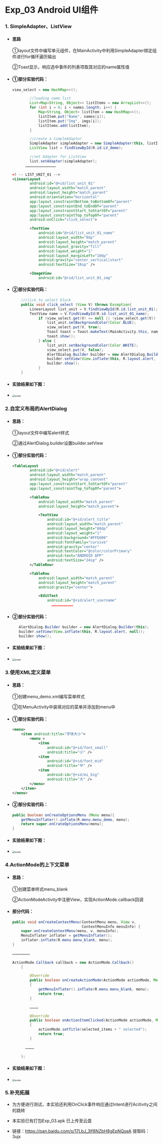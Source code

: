 # Exp_03 Android UI组件

### 1. SimpleAdapter、ListView

- #### 思路

  ①layout文件中编写单元组件，在MainActivity中利用SimpleAdapter绑定组件进行for循环遍历输出

  ②Toast显示，响应选中事件的列表项取其对应的name属性值

- #### ①部分实验代码：

  ```java
  view_select = new HashMap<>();
  
          //loading name list
          List<Map<String, Object>> listItems = new ArrayList<>();
          for (int i = 0; i < names.length; i++) {
              Map<String, Object> listItem = new HashMap<>();
              listItem.put("Name", names[i]);
              listItem.put("Img", imgs[i]);
              listItems.add(listItem);
          }
  
          //create a SimpleAdapter
          SimpleAdapter simpleAdapter = new SimpleAdapter(this, listItems, R.layout.list_unit_01, new String[]{"Name", "Img"}, new int[]{R.id.list_unit_01_name, R.id.list_unit_01_img});
          ListView list = findViewById(R.id.LV_demo);
  
          //set Adapter for ListView
          list.setAdapter(simpleAdapter);
  		……………………………………
  ```

  ```xml
  <! -- LIST_UNIT_01 -->
  <LinearLayout
          android:id="@+id/list_unit_01"
          android:layout_width="match_parent"
          android:layout_height="match_parent"
          android:orientation="horizontal"
          app:layout_constraintBottom_toBottomOf="parent"
          app:layout_constraintEnd_toEndOf="parent"
          app:layout_constraintStart_toStartOf="parent"
          app:layout_constraintTop_toTopOf="parent"
          android:onClick="click_select">
  
          <TextView
              android:id="@+id/list_unit_01_name"
              android:layout_width="0dp"
              android:layout_height="match_parent"
              android:layout_gravity="fill"
              android:layout_weight="1"
              android:layout_marginLeft="10dp"
              android:gravity="center_vertical|start"
              android:textSize="18sp" />
  
          <ImageView
              android:id="@+id/list_unit_01_img"
  ```

- #### ②部分实验代码：

  ```java
      //click_to_select block
      public void click_select (View V) throws Exception{
          LinearLayout list_unit = V.findViewById(R.id.list_unit_01);
          TextView name = V.findViewById(R.id.list_unit_01_name);
              if (view_select.get(V) == null || !view_select.get(V)) {
                  list_unit.setBackgroundColor(Color.BLUE);
                  view_select.put(V, true);
                  Toast toast = Toast.makeText(MainActivity.this, name.getText(), Toast.LENGTH_SHORT);
                  toast.show();
              } else {
                  list_unit.setBackgroundColor(Color.WHITE);
                  view_select.put(V, false);
                  AlertDialog.Builder builder = new AlertDialog.Builder(this);
                  builder.setView(View.inflate(this, R.layout.alert, null));
                  builder.show();
              }
      }
  ```

- #### 实验结果如下图：

- <img src="https://i.ibb.co/8NDBmvs/03-1.png" alt="avatar" style="zoom:50%;" />

### 2.自定义布局的AlertDialog

- #### 思路：

  ①layout文件中编写alert样式 

  ②通过AlertDialog.builder设置builder.setView

- #### ①部分实验代码：

  ```xml
  <TableLayout
          android:id="@+id/alert"
          android:layout_width="match_parent"
          android:layout_height="wrap_content"
          app:layout_constraintStart_toStartOf="parent"
          app:layout_constraintTop_toTopOf="parent">
  
          <TableRow
              android:layout_width="match_parent"
              android:layout_height="match_parent">
  
              <TextView
                  android:id="@+id/alert_title"
                  android:layout_width="match_parent"
                  android:layout_height="80dp"
                  android:layout_weight="1"
                  android:background="#FFE600"
                  android:fontFamily="cursive"
                  android:gravity="center"
                  android:textColor="@color/colorPrimary"
                  android:text="ANDROID APP"
                  android:textSize="24sp" />
          </TableRow>
  
          <TableRow
              android:layout_width="match_parent"
              android:layout_height="match_parent"
              android:gravity="center">
  
              <EditText
                  android:id="@+id/alert_username"
  					…………………………
  ```
  
- #### ②部分实验代码：

  ```java
     AlertDialog.Builder builder = new AlertDialog.Builder(this);
     builder.setView(View.inflate(this, R.layout.alert, null));
     builder.show();
  ```

- #### 实验结果如下图：

- <img src="https://i.ibb.co/52SFCfj/03-2.png" alt="avatar" style="zoom:50%;" />

### 3.使用XML定义菜单

- #### 思路：

  ①创建menu_demo.xml编写菜单样式

  ②在MenuActivity中装填对应的菜单并添加到menu中

- #### ①部分实验代码：

  ```xml
  <menu>
      <item android:title="字体大小">
          <menu >
              <item
                  android:id="@+id/font_small"
                  android:title="小" />
              <item
                  android:id="@+id/font_mid"
                  android:title="中" />
              <item
                  android:id="@+id/mi_big"
                  android:title="大" />
          </menu>
      </item>
  </menu>
  ```
  
- #### ②部分实验代码：

  ```java
  public boolean onCreateOptionsMenu (Menu menu){
      getMenuInflater().inflate(R.menu.menu_demo, menu);
      return super.onCrateOptionsMenu(menu);
  }
  ```

- #### 实验结果如下图：

- <img src="https://i.ibb.co/71cBQmt/03-3.png" alt="avatar" style="zoom:50%;" />

### 4.ActionMode的上下文菜单

- #### 思路：

  ①创建菜单样式menu_blank

  ②ActionModeActivity中注册View，实现ActionMode.callback回调

- #### 部分代码：

  ```java
  public void onCreateContextMenu(ContextMenu menu, View v,
                                  ContextMenuInfo menuInfo) {
      super.onCreateContextMenu(menu, v, menuInfo);
      MenuInflater inflater = getMenuInflater();
      inflater.inflate(R.menu.menu_blank, menu);
  }
  
  ……………………
      
  ActionMode.Callback callback = new ActionMode.Callback()
      {
  
          @Override
          public boolean onCreateActionMode(ActionMode actionMode, Menu menu)
          {
              getMenuInflater().inflate(R.menu.menu_blank, menu);
              return true;
          }
  
          …………
  
          @Override
          public boolean onActionItemClicked(ActionMode actionMode, MenuItem menuItem)
          {
              actionMode.setTitle(selected_items + " selected");
              return true;
          }
      	
      	…………
      	
      };
  ```

- #### 实验结果如下图：

- <img src="https://i.ibb.co/5vkCL6H/03-4.png" alt="avatar" style="zoom:50%;" />

### 5.补充拓展

- 为方便进行测试，本实验还利用OnClick事件响应通过Intent进行Acitivity之间的跳转

- 本实验已有打包Exp_03.apk 已上传至云盘
- 链接：https://pan.baidu.com/s/17LbJ_3lf8NZbH8gEpNQseA 
  提取码：3ujx 

